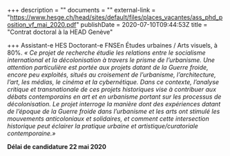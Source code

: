+++
description = ""
documents = ""
external-link = "https://www.hesge.ch/head/sites/default/files/places_vacantes/ass_phd_position_vf_mai_2020.pdf"
publishDate = 2020-07-10T09:44:53Z
title = "Contrat doctoral à la HEAD Genève"

+++
Assistant-e HES Doctorant-e FNSEn Études urbaines / Arts visuels, à 80%. _« Ce projet de recherche étudie les relations entre le socialisme international et la décolonisation à travers le prisme de l’urbanisme. Une attention particulière est portée aux projets datant de la Guerre froide, encore peu exploités, situés au croisement de l’urbanisme, l’architecture, l’art, les médias, le cinéma et la cybernétique. Dans ce contexte, l’analyse critique et transnationale de ces projets historiques vise à contribuer aux débats contemporains en art et en urbanisme portant sur les processus de décolonisation. Le projet interroge la manière dont des expériences datant de l’époque de la Guerre froide dans l’urbanisme et les arts ont stimulé les mouvements anticoloniaux et solidaires, et comment cette intersection historique peut éclairer la pratique urbaine et artistique/curatoriale contemporaine.»_

  
**Délai de candidature 22 mai 2020**